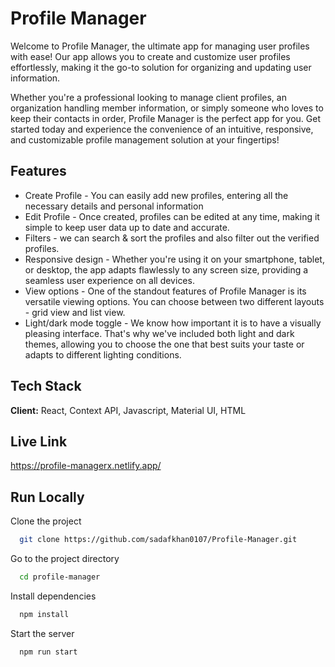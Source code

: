 
# Profile Manager

Welcome to Profile Manager, the ultimate app for managing user profiles with ease! Our app allows you to create and customize user profiles effortlessly, making it the go-to solution for organizing and updating user information.

Whether you're a professional looking to manage client profiles, an organization handling member information, or simply someone who loves to keep their contacts in order, Profile Manager is the perfect app for you. Get started today and experience the convenience of an intuitive, responsive, and customizable profile management solution at your fingertips!


## Features

- Create Profile - You can easily add new profiles, entering all the necessary details and personal information
- Edit Profile - Once created, profiles can be edited at any time, making it simple to keep user data up to date and accurate.
- Filters - we can search & sort the profiles and also filter out the verified profiles. 
- Responsive design - Whether you're using it on your smartphone, tablet, or desktop, the app adapts flawlessly to any screen size, providing a seamless user experience on all devices.
- View options - One of the standout features of Profile Manager is its versatile viewing options. You can choose between two different layouts - grid view and list view.
- Light/dark mode toggle - We know how important it is to have a visually pleasing interface. That's why we've included both light and dark themes, allowing you to choose the one that best suits your taste or adapts to different lighting conditions.



## Tech Stack

**Client:** React, Context API, Javascript,  Material UI, HTML



## Live Link
https://profile-managerx.netlify.app/
## Run Locally

Clone the project

```bash
  git clone https://github.com/sadafkhan0107/Profile-Manager.git
```

Go to the project directory

```bash
  cd profile-manager
```

Install dependencies

```bash
  npm install
```

Start the server

```bash
  npm run start
```

